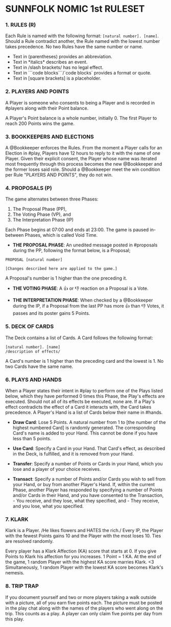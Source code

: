 # SUNNFOLK NOMIC 1st RULESET 


### 1. RULES (R)

Each Rule is named with the following format: `[natural number]. [name]`. 
Should a Rule contradict another, the Rule named with the lowest number takes precedence. 
No two Rules have the same number or name. 

- Text in (parentheses) provides an abbreviation. 
- Text in \*italics* describes an event. 
- Text in /slash brackets/ has no legal effect. 
- Text in \`\`\`code blocks\`\`\`/\`code blocks` provides a format or quote. 
- Text in [square brackets] is a placeholder.


### 2. PLAYERS AND POINTS

A Player is someone who consents to being a Player and is recorded in #players along with their Point balance. 

A Player's Point balance is a whole number, initially 0. 
The first Player to reach 200 Points wins the game. 


### 3. BOOKKEEPERS AND ELECTIONS 

A @Bookkeeper enforces the Rules. 
From the moment a Player calls for an Election in #play, Players have 12 hours to reply to it with the name of one Player. 
Given their explicit consent, the Player whose name was iterated most frequently through this process becomes the new @Bookkeeper and the former loses said role. 
Should a @Bookkeeper meet the win condition per Rule "PLAYERS AND POINTS", they do not win. 


### 4. PROPOSALS (P)

The game alternates between three Phases: 
1. The Proposal Phase (PP), 
2. The Voting Phase (VP), and 
3. The Interpretation Phase (IP) 

Each Phase begins at 07:00 and ends at 23:00. The game is paused in-between Phases, which is called Void Time. 

- **THE PROPOSAL PHASE**: 
An unedited message posted in #proposals during the PP, following the format below, is a Proposal;
```
PROPOSAL [natural number]

[Changes described here are applied to the game.]
```
A Proposal's number is 1 higher than the one preceding it. 

- **THE VOTING PHASE**: 
A :thumbsup: or :thumbsdown: reaction on a Proposal is a Vote. 

- **THE INTERPRETATION PHASE**: 
When checked by a @Bookkeeper during the IP, if a Proposal from the last PP has more :thumbsup: than :thumbsdown: Votes, it passes and its poster gains 5 Points. 


### 5. DECK OF CARDS 

The Deck contains a list of Cards. 
A Card follows the following format: 
```
[natural number]. [name]
/description of effects/
```
 
A Card's number is 1 higher than the preceding card and the lowest is 1. 
No two Cards have the same name. 


### 6. PLAYS AND HANDS

When a Player states their intent in #play to perform one of the Plays listed below, which they have performed 0 times this Phase, the Play's effects are executed. 
Should not all of its effects be executed, none are. 
If a Play's effect contradicts the effect of a Card it interacts with, the Card takes precedence. 
A Player's Hand is a list of Cards below their name in #hands. 

- **Draw Card**: 
Lose 5 Points. 
A natural number from 1 to [the number of the highest numbered Card] is randomly generated. 
The corresponding Card's name is added to your Hand.
This cannot be done if you have less than 5 points. 

- **Use Card**: 
Specify a Card in your Hand. 
That Card's effect, as described in the Deck, is fulfilled, and it is removed from your Hand. 

- **Transfer**: 
Specify a number of Points or Cards in your Hand, which you lose and a player of your choice receives.

- **Transact**: 
Specify a number of Points and/or Cards you wish to sell from your Hand, or buy from another Player's Hand. If, within the current Phase, another Player has responded by specifying a number of Points and/or Cards in their Hand, and you have consented to the Transaction, 
\- You receive, and they lose, what they specified, and 
\- They receive, and you lose, what you specified. 


### 7. KLARK 

Klark is a Player. /He likes flowers and HATES the rich./ 
Every IP, the Player with the fewest Points gains 10 and the Player with the most loses 10. 
Ties are resolved randomly.

Every player has a Klark Affection (KA) score that starts at 0. 
If you give Points to Klark his affection for you increases. 1 Point = 1 KA.
At the end of the game, 1 random Player with the highest KA score marries Klark. <3 
Simultaneously, 1 random Player with the lowest KA score becomes Klark's nemesis. 

### 8. TRIP TRAP

If you document yourself and two or more players taking a walk outside with a picture, all of you earn five points each. 
The picture must be posted in the play chat along with the names of the players who went along on the trip. 
This counts as a play. A player can only claim five points per day from this play.
